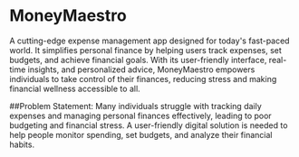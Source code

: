 # MoneyMaestro
A cutting-edge expense management app designed for today's fast-paced world. It simplifies personal finance by helping users track expenses, set budgets, and achieve financial goals. 
With its user-friendly interface, real-time insights, and personalized advice, MoneyMaestro empowers individuals to take control of their finances, reducing stress and making financial wellness accessible to all.

##Problem Statement:
Many individuals struggle with tracking daily expenses and managing personal finances effectively, leading to poor budgeting and financial stress. A user-friendly digital solution is needed to help people monitor spending, set budgets, and analyze their financial habits.
